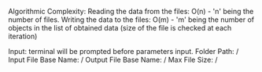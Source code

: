 Algorithmic Complexity:
Reading the data from the files: O(n) - 'n' being the number of files.
Writing the data to the files: O(m) - 'm' being the number of objects in the list of obtained data (size of the file is checked at each iteration)

Input:
terminal will be prompted before parameters input.
Folder Path: /
Input File Base Name: /
Output File Base Name: /
Max File Size: /
